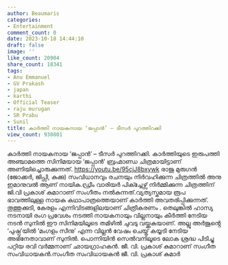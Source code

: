 ```yaml
---
author: Beaumaris
categories:
- Entertainment
comment_count: 0
date: 2023-10-18 14:44:10
draft: false
image: ''
like_count: 20904
share_count: 18341
tags:
- Anu Emmanuel
- GV Prakash
- japan
- karthi
- Official Teaser
- raju murugan
- SR Prabu
- Sunil
title: കാർത്തി നായകനായ ‘ജപ്പാൻ’ – ടീസർ പുറത്തിറക്കി
view_count: 930801
---
```


കാർത്തി നായകനായ ‘ജപ്പാൻ’ – ടീസർ പുറത്തിറക്കി. കാർത്തിയുടെ ഇരുപത്തി അഞ്ചാമത്തെ സിനിമയായ ‘ജപ്പാൻ’ ബ്രഹ്മാണ്ഡ ചിത്രമായിട്ടാണ് അണിയിച്ചൊരുക്കുന്നത്. https://youtu.be/95cjJ8bxywk രാജു മുരുഗൻ (ജോക്കർ, ജിപ്സി, കുക്കു) സംവിധാനവും രചനയും നിർവഹിക്കുന്ന ചിത്രത്തിൽ അനു ഇമാനുവൽ ആണ് നായിക.ഡ്രീം വാരിയർ പിക്ച്ചേഴ്സ് നിർമ്മിക്കുന്ന ചിത്രത്തിന് ജി.വി പ്രകാശ് കുമാറാണ് സംഗീതം നൽകുന്നത്.വ്യത്യസ്തമായ രൂപ ഭാവത്തിലുള്ള നായക കഥാപാത്രത്തെയാണ് കാർത്തി അവതരിപ്പിക്കുന്നത്. തൂത്തുക്കുടി, കേരളം എന്നിവിടങ്ങളിലയാണ് ചിത്രീകരണം . തെലുങ്കിൽ ഹാസ്യ നടനായി രംഗ പ്രവേശം നടത്തി നായകനായും വില്ലനായും കീർത്തി നേടിയ നടൻ സുനിൽ ഈ സിനിമയിലൂടെ തമിഴിൽ ചുവടു വയ്ക്കുകയാണ്. അല്ലു അർജുൻ്റെ ‘പുഷ്പ’യിൽ ‘മംഗളം സീനു’ എന്ന വില്ലൻ വേഷം ചെയ്ത് കയ്യടി നേടിയ അഭിനേതാവാണ് സുനിൽ. പൊന്നിയിൻ സെൽവനിലൂടെ ലോക ശ്രദ്ധ പിടിച്ചു പറ്റിയ രവി വർമ്മനാണ് ഛായഗ്രാഹകൻ. ജീ. വി. പ്രകാശ് കുമാറാണ് സംഗീത സംവിധായകൻ.സംഗീത സംവിധായകൻ ജീ. വി. പ്രകാശ് കുമാർ